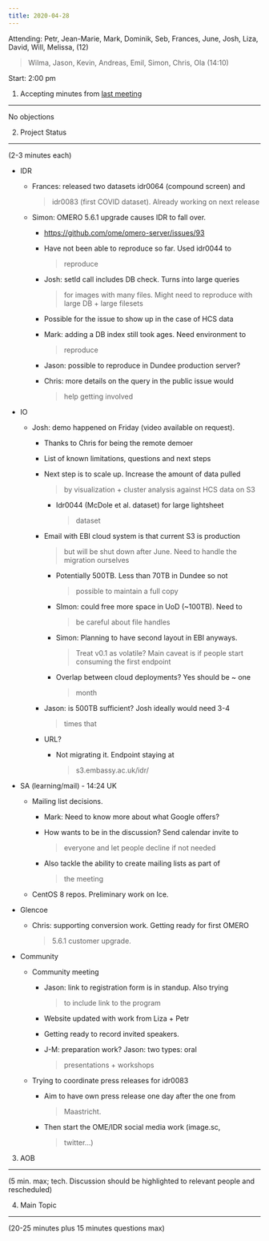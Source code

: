```yaml
---
title: 2020-04-28
---
```


Attending: Petr, Jean-Marie, Mark, Dominik, Seb, Frances, June, Josh,
Liza, David, Will, Melissa, (12)

> Wilma, Jason, Kevin, Andreas, Emil, Simon, Chris, Ola (14:10)

Start: 2:00 pm

1. Accepting minutes from [<u>last meeting</u>](https://drive.google.com/open?id=0B9Xg53EhqUycZEVHclBwRHNFRGM)
--------------------------------------------------------------------------------------------------------------

No objections

2. Project Status
-----------------

(2-3 minutes each)

-   IDR

    -   Frances: released two datasets idr0064 (compound screen) and
        > idr0083 (first COVID dataset). Already working on next release

    -   Simon: OMERO 5.6.1 upgrade causes IDR to fall over.

        -   [<u>https://github.com/ome/omero-server/issues/93</u>](https://github.com/ome/omero-server/issues/93)

        -   Have not been able to reproduce so far. Used idr0044 to
            > reproduce

        -   Josh: setId call includes DB check. Turns into large queries
            > for images with many files. Might need to reproduce with
            > large DB + large filesets

        -   Possible for the issue to show up in the case of HCS data

        -   Mark: adding a DB index still took ages. Need environment to
            > reproduce

        -   Jason: possible to reproduce in Dundee production server?

        -   Chris: more details on the query in the public issue would
            > help getting involved

-   IO

    -   Josh: demo happened on Friday (video available on request).

        -   Thanks to Chris for being the remote demoer

        -   List of known limitations, questions and next steps

        -   Next step is to scale up. Increase the amount of data pulled
            > by visualization + cluster analysis against HCS data on S3

            -   Idr0044 (McDole et al. dataset) for large lightsheet
                > dataset

        -   Email with EBI cloud system is that current S3 is production
            > but will be shut down after June. Need to handle the
            > migration ourselves

            -   Potentially 500TB. Less than 70TB in Dundee so not
                > possible to maintain a full copy

            -   SImon: could free more space in UoD (\~100TB). Need to
                > be careful about file handles

            -   Simon: Planning to have second layout in EBI anyways.
                > Treat v0.1 as volatile? Main caveat is if people start
                > consuming the first endpoint

            -   Overlap between cloud deployments? Yes should be \~ one
                > month

        -   Jason: is 500TB sufficient? Josh ideally would need 3-4
            > times that

        -   URL?

            -   Not migrating it. Endpoint staying at
                > s3.embassy.ac.uk/idr/

-   SA (learning/mail) - 14:24 UK

    -   Mailing list decisions.

        -   Mark: Need to know more about what Google offers?

        -   How wants to be in the discussion? Send calendar invite to
            > everyone and let people decline if not needed

        -   Also tackle the ability to create mailing lists as part of
            > the meeting

    -   CentOS 8 repos. Preliminary work on Ice.

-   Glencoe

    -   Chris: supporting conversion work. Getting ready for first OMERO
        > 5.6.1 customer upgrade.

-   Community

    -   Community meeting

        -   Jason: link to registration form is in standup. Also trying
            > to include link to the program

        -   Website updated with work from Liza + Petr

        -   Getting ready to record invited speakers.

        -   J-M: preparation work? Jason: two types: oral
            > presentations + workshops

    -   Trying to coordinate press releases for idr0083

        -   Aim to have own press release one day after the one from
            > Maastricht.

        -   Then start the OME/IDR social media work (image.sc,
            > twitter…)

3. AOB
------

(5 min. max; tech. Discussion should be highlighted to relevant people
and rescheduled)

4. Main Topic
-------------

(20-25 minutes plus 15 minutes questions max)
